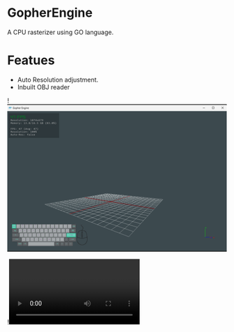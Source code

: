 # GopherEngine
A CPU rasterizer using GO language.

# Featues
 - Auto Resolution adjustment.
 - Inbuilt OBJ reader

!![alt](./sources/wip_window.png)

!![alt](./sources/recording_fps.mp4)
